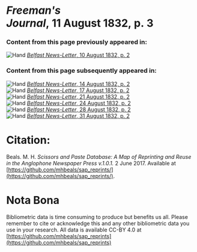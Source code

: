 # *Freeman's Journal*, 11 August 1832, p. 3  
  
### Content from this page previously appeared in:  
![Hand](http://scissorsandpaste.net/wp-content/uploads/2017/06/smallhandpointer.png) [*Belfast News-Letter*, 10 August 1832, p. 2](https://mhbeals.github.io/sap_html/Belfast-News-Letter/Belfast-News-Letter-10-August-1832-p-2)  
  
### Content from this page subsequently appeared in:  
![Hand](http://scissorsandpaste.net/wp-content/uploads/2017/06/smallhandpointer.png) [*Belfast News-Letter*, 14 August 1832, p. 2](https://mhbeals.github.io/sap_html/Belfast-News-Letter/Belfast-News-Letter-14-August-1832-p-2)  
![Hand](http://scissorsandpaste.net/wp-content/uploads/2017/06/smallhandpointer.png) [*Belfast News-Letter*, 17 August 1832, p. 2](https://mhbeals.github.io/sap_html/Belfast-News-Letter/Belfast-News-Letter-17-August-1832-p-2)  
![Hand](http://scissorsandpaste.net/wp-content/uploads/2017/06/smallhandpointer.png) [*Belfast News-Letter*, 21 August 1832, p. 2](https://mhbeals.github.io/sap_html/Belfast-News-Letter/Belfast-News-Letter-21-August-1832-p-2)  
![Hand](http://scissorsandpaste.net/wp-content/uploads/2017/06/smallhandpointer.png) [*Belfast News-Letter*, 24 August 1832, p. 2](https://mhbeals.github.io/sap_html/Belfast-News-Letter/Belfast-News-Letter-24-August-1832-p-2)  
![Hand](http://scissorsandpaste.net/wp-content/uploads/2017/06/smallhandpointer.png) [*Belfast News-Letter*, 28 August 1832, p. 2](https://mhbeals.github.io/sap_html/Belfast-News-Letter/Belfast-News-Letter-28-August-1832-p-2)  
![Hand](http://scissorsandpaste.net/wp-content/uploads/2017/06/smallhandpointer.png) [*Belfast News-Letter*, 31 August 1832, p. 2](https://mhbeals.github.io/sap_html/Belfast-News-Letter/Belfast-News-Letter-31-August-1832-p-2)  


# Citation: 

Beals. M. H. *Scissors and Paste Database: A Map of Reprinting and Reuse in the Anglophone Newspaper Press v.1.0.1.* 2 June 2017. Available at [https://github.com/mhbeals/sap_reprints/](https://github.com/mhbeals/sap_reprints/). 

# Nota Bona

Bibliometric data is time consuming to produce but benefits us all. Please remember to cite or acknowledge this and any other bibliometric data you use in your research. All data is available CC-BY 4.0 at [https://github.com/mhbeals/sap_reprints](https://github.com/mhbeals/sap_reprints)